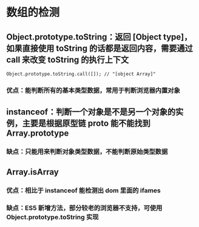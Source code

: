 # 数组的检测

## Object.prototype.toString：返回 [Object type]，如果直接使用 toString 的话都是返回内容，需要通过 call 来改变 toString 的执行上下文

```
Object.prototype.toString.call([]); // "[object Array]"
```

### 优点：能判断所有的基本类型数据，常用于判断浏览器内置对象

## instanceof：判断一个对象是不是另一个对象的实例，主要是根据原型链 **proto** 能不能找到 Array.prototype

### 缺点：只能用来判断对象类型数据，不能判断原始类型数据

## Array.isArray

### 优点：相比于 instanceof 能检测出 dom 里面的 ifames

### 缺点：ES5 新增方法，部分较老的浏览器不支持，可使用 Object.prototype.toString 实现
